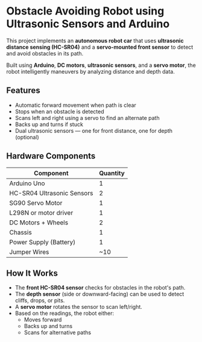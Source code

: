 # Obstacle Avoiding Robot using Ultrasonic Sensors and Arduino

This project implements an **autonomous robot car** that uses **ultrasonic distance sensing (HC-SR04)** and a **servo-mounted front sensor** to detect and avoid obstacles in its path.

Built using **Arduino**, **DC motors**, **ultrasonic sensors**, and a **servo motor**, the robot intelligently maneuvers by analyzing distance and depth data.

## Features

- Automatic forward movement when path is clear
- Stops when an obstacle is detected
- Scans left and right using a servo to find an alternate path
- Backs up and turns if stuck
- Dual ultrasonic sensors — one for front distance, one for depth (optional)

## Hardware Components

| Component            | Quantity |
|---------------------|----------|
| Arduino Uno         | 1        |
| HC-SR04 Ultrasonic Sensors | 2        |
| SG90 Servo Motor     | 1        |
| L298N or motor driver | 1        |
| DC Motors + Wheels  | 2        |
| Chassis             | 1        |
| Power Supply (Battery) | 1        |
| Jumper Wires        | ~10      |


## How It Works

- The **front HC-SR04 sensor** checks for obstacles in the robot's path.
- The **depth sensor** (side or downward-facing) can be used to detect cliffs, drops, or pits.
- A **servo motor** rotates the sensor to scan left/right.
- Based on the readings, the robot either:
  - Moves forward
  - Backs up and turns
  - Scans for alternative paths
